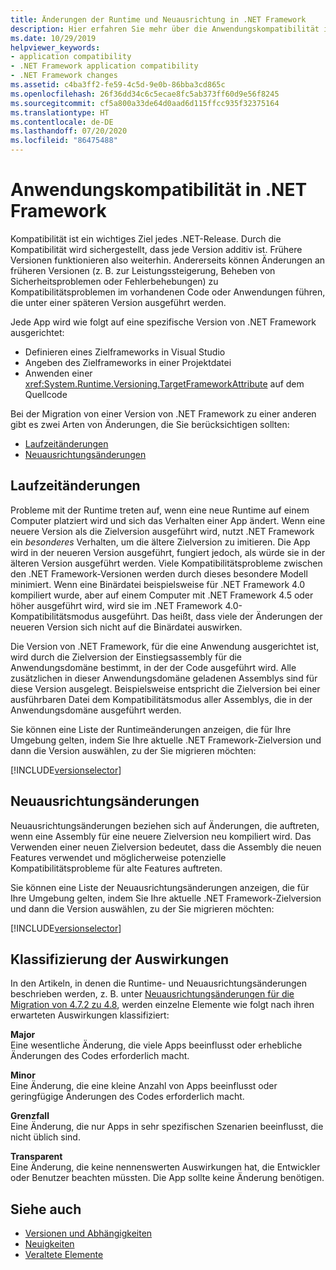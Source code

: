 ```yaml
---
title: Änderungen der Runtime und Neuausrichtung in .NET Framework
description: Hier erfahren Sie mehr über die Anwendungskompatibilität in .NET Framework und die Auswirkungen auf die Laufzeit und Neuzuweisungen von Änderungen bei der Migration zu einer anderen Version.
ms.date: 10/29/2019
helpviewer_keywords:
- application compatibility
- .NET Framework application compatibility
- .NET Framework changes
ms.assetid: c4ba3ff2-fe59-4c5d-9e0b-86bba3cd865c
ms.openlocfilehash: 26f36dd34c6c5ecae8fc5ab373ff60d9e56f8245
ms.sourcegitcommit: cf5a800a33de64d0aad6d115ffcc935f32375164
ms.translationtype: HT
ms.contentlocale: de-DE
ms.lasthandoff: 07/20/2020
ms.locfileid: "86475488"
---
```

# <a name="application-compatibility-in-the-net-framework"></a>Anwendungskompatibilität in .NET Framework

Kompatibilität ist ein wichtiges Ziel jedes .NET-Release. Durch die Kompatibilität wird sichergestellt, dass jede Version additiv ist. Frühere Versionen funktionieren also weiterhin. Andererseits können Änderungen an früheren Versionen (z. B. zur Leistungssteigerung, Beheben von Sicherheitsproblemen oder Fehlerbehebungen) zu Kompatibilitätsproblemen im vorhandenen Code oder Anwendungen führen, die unter einer späteren Version ausgeführt werden.

Jede App wird wie folgt auf eine spezifische Version von .NET Framework ausgerichtet:

- Definieren eines Zielframeworks in Visual Studio
- Angeben des Zielframeworks in einer Projektdatei
- Anwenden einer <xref:System.Runtime.Versioning.TargetFrameworkAttribute> auf dem Quellcode

Bei der Migration von einer Version von .NET Framework zu einer anderen gibt es zwei Arten von Änderungen, die Sie berücksichtigen sollten:

- [Laufzeitänderungen](#runtime-changes)
- [Neuausrichtungsänderungen](#retargeting-changes)

## <a name="runtime-changes"></a>Laufzeitänderungen

Probleme mit der Runtime treten auf, wenn eine neue Runtime auf einem Computer platziert wird und sich das Verhalten einer App ändert. Wenn eine neuere Version als die Zielversion ausgeführt wird, nutzt .NET Framework ein *besonderes* Verhalten, um die ältere Zielversion zu imitieren. Die App wird in der neueren Version ausgeführt, fungiert jedoch, als würde sie in der älteren Version ausgeführt werden. Viele Kompatibilitätsprobleme zwischen den .NET Framework-Versionen werden durch dieses besondere Modell minimiert. Wenn eine Binärdatei beispielsweise für .NET Framework 4.0 kompiliert wurde, aber auf einem Computer mit .NET Framework 4.5 oder höher ausgeführt wird, wird sie im .NET Framework 4.0-Kompatibilitätsmodus ausgeführt. Das heißt, dass viele der Änderungen der neueren Version sich nicht auf die Binärdatei auswirken.

Die Version von .NET Framework, für die eine Anwendung ausgerichtet ist, wird durch die Zielversion der Einstiegsassembly für die Anwendungsdomäne bestimmt, in der der Code ausgeführt wird. Alle zusätzlichen in dieser Anwendungsdomäne geladenen Assemblys sind für diese Version ausgelegt. Beispielsweise entspricht die Zielversion bei einer ausführbaren Datei dem Kompatibilitätsmodus aller Assemblys, die in der Anwendungsdomäne ausgeführt werden.

Sie können eine Liste der Runtimeänderungen anzeigen, die für Ihre Umgebung gelten, indem Sie Ihre aktuelle .NET Framework-Zielversion und dann die Version auswählen, zu der Sie migrieren möchten:

[!INCLUDE[versionselector](../../../includes/migration-guide/runtime/versionselector.md)]

## <a name="retargeting-changes"></a>Neuausrichtungsänderungen

Neuausrichtungsänderungen beziehen sich auf Änderungen, die auftreten, wenn eine Assembly für eine neuere Zielversion neu kompiliert wird. Das Verwenden einer neuen Zielversion bedeutet, dass die Assembly die neuen Features verwendet und möglicherweise potenzielle Kompatibilitätsprobleme für alte Features auftreten.

Sie können eine Liste der Neuausrichtungsänderungen anzeigen, die für Ihre Umgebung gelten, indem Sie Ihre aktuelle .NET Framework-Zielversion und dann die Version auswählen, zu der Sie migrieren möchten:

[!INCLUDE[versionselector](../../../includes/migration-guide/retargeting/versionselector.md)]

## <a name="impact-classification"></a>Klassifizierung der Auswirkungen

In den Artikeln, in denen die Runtime- und Neuausrichtungsänderungen beschrieben werden, z. B. unter [Neuausrichtungsänderungen für die Migration von 4.7.2 zu 4.8](retargeting/4.7.2-4.8.md), werden einzelne Elemente wie folgt nach ihren erwarteten Auswirkungen klassifiziert:

**Major**\
Eine wesentliche Änderung, die viele Apps beeinflusst oder erhebliche Änderungen des Codes erforderlich macht.

**Minor**\
Eine Änderung, die eine kleine Anzahl von Apps beeinflusst oder geringfügige Änderungen des Codes erforderlich macht.

**Grenzfall**\
Eine Änderung, die nur Apps in sehr spezifischen Szenarien beeinflusst, die nicht üblich sind.

**Transparent**\
Eine Änderung, die keine nennenswerten Auswirkungen hat, die Entwickler oder Benutzer beachten müssten. Die App sollte keine Änderung benötigen.

## <a name="see-also"></a>Siehe auch

- [Versionen und Abhängigkeiten](versions-and-dependencies.md)
- [Neuigkeiten](../whats-new/index.md)
- [Veraltete Elemente](../whats-new/whats-obsolete.md)
